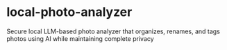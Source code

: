 # local-photo-analyzer
Secure local LLM-based photo analyzer that organizes, renames, and tags photos using AI while maintaining complete privacy
